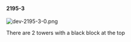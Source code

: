 #### 2195-3
![dev-2195-3-0.png](https://github.com/lil-lab/nlvr/raw/master/nlvr/dev/images/2/dev-2195-3-0.png "dev-2195-3-0.png")

There are 2 towers with a black block at the top